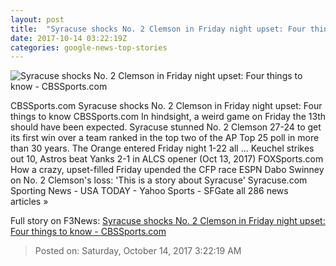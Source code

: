 ```yaml
---
layout: post
title:  "Syracuse shocks No. 2 Clemson in Friday night upset: Four things to know - CBSSports.com"
date: 2017-10-14 03:22:19Z
categories: google-news-top-stories
---
```


![Syracuse shocks No. 2 Clemson in Friday night upset: Four things to know - CBSSports.com](https://sportshub.cbsistatic.com/i/r/2017/10/14/f8cc8c1d-f126-4a42-a90b-9df44b67ff38/thumbnail/770x433/ee0ea023e45cbf031a2dedf3872430e1/syracuse-celebrating-clemson.jpg)

CBSSports.com Syracuse shocks No. 2 Clemson in Friday night upset: Four things to know CBSSports.com In hindsight, a weird game on Friday the 13th should have been expected. Syracuse stunned No. 2 Clemson 27-24 to get its first win over a team ranked in the top two of the AP Top 25 poll in more than 30 years. The Orange entered Friday night 1-22 all ... Keuchel strikes out 10, Astros beat Yanks 2-1 in ALCS opener (Oct 13, 2017) FOXSports.com How a crazy, upset-filled Friday upended the CFP race ESPN Dabo Swinney on No. 2 Clemson's loss: 'This is a story about Syracuse' Syracuse.com Sporting News - USA TODAY - Yahoo Sports - SFGate all 286 news articles »


Full story on F3News: [Syracuse shocks No. 2 Clemson in Friday night upset: Four things to know - CBSSports.com](http://www.f3nws.com/n/MX2aTC)

> Posted on: Saturday, October 14, 2017 3:22:19 AM
